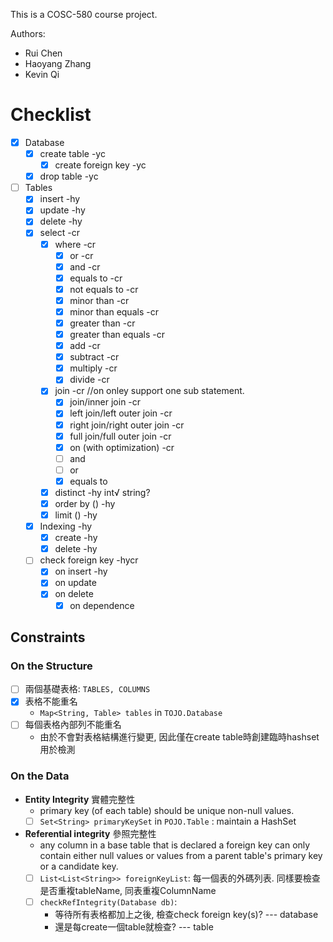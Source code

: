 This is a COSC-580 course project.

Authors:
- Rui Chen
- Haoyang Zhang
- Kevin Qi

# Checklist
- [x] Database
  - [x] create table -yc
    - [x] create foreign key -yc
  - [x] drop table -yc
- [ ] Tables
  - [x] insert -hy
  - [x] update -hy
  - [x] delete -hy
  - [x] select -cr
    - [x] where -cr
      - [x] or -cr
      - [x] and -cr
      - [x] equals to -cr
      - [x] not equals to -cr
      - [x] minor than -cr
      - [x] minor than equals -cr
      - [x] greater than -cr
      - [x] greater than equals -cr
      - [x] add -cr
      - [x] subtract -cr
      - [x] multiply -cr
      - [x] divide -cr
    - [x] join -cr //on onley support one sub statement.
      - [x] join/inner join -cr
      - [x] left join/left outer join -cr
      - [x] right join/right outer join -cr
      - [x] full join/full outer join -cr
      - [x] on (with optimization) -cr
      - [ ] and
      - [ ] or
      - [x] equals to
    - [x] distinct -hy int√ string?
    - [x] order by () -hy
    - [x] limit () -hy
  - [x] Indexing -hy
    - [x] create -hy
    - [x] delete -hy
  - [ ] check foreign key -hycr
    - [x] on insert -hy
    - [x] on update
    - [x] on delete
      - [x] on dependence
## Constraints
### On the Structure
- [ ] 兩個基礎表格: `TABLES, COLUMNS`
- [X] 表格不能重名
  - `Map<String, Table> tables`  in `TOJO.Database`
- [ ] 每個表格內部列不能重名
  - 由於不會對表格結構進行變更, 因此僅在create table時創建臨時hashset用於檢測

### On the Data
- **Entity Integrity** 實體完整性
  - primary key (of each table) should be unique non-null values.
  - [ ] `Set<String> primaryKeySet` in `POJO.Table` : maintain a HashSet
- **Referential integrity** 參照完整性
  - any column in a base table that is declared a foreign key can only contain either null values or values from a parent table's primary key or a candidate key.
  - [ ] `List<List<String>> foreignKeyList`: 每一個表的外碼列表. 同樣要檢查是否重複tableName, 同表重複ColumnName
  - [ ] `checkRefIntegrity(Database db)`:
    - 等待所有表格都加上之後, 檢查check foreign key(s)? --- database
    - 還是每create一個table就檢查? --- table
